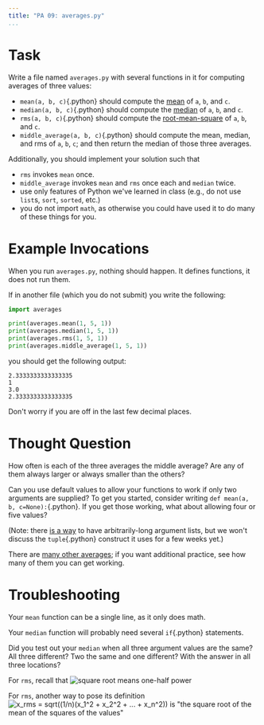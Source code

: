 ```yaml
---
title: "PA 09: averages.py"
...
```


# Task

Write a file named `averages.py` with several functions in it for computing averages of three values:

- `mean(a, b, c)`{.python} should compute the [mean](https://en.wikipedia.org/wiki/Arithmetic_mean) of `a`, `b`, and `c`.
- `median(a, b, c)`{.python} should compute the [median](https://en.wikipedia.org/wiki/Median) of `a`, `b`, and `c`.
- `rms(a, b, c)`{.python} should compute the [root-mean-square](https://en.wikipedia.org/wiki/Root_mean_square) of `a`, `b`, and `c`.
- `middle_average(a, b, c)`{.python} should compute the mean, median, and rms of `a`, `b`, `c`; and then return the median of those three averages.

Additionally, you should implement your solution such that

- `rms` invokes `mean` once.
- `middle_average` invokes `mean` and `rms` once each and `median` twice.
- use only features of Python we've learned in class (e.g., do not use `list`s, `sort`, `sorted`, etc.)
- you do not import `math`, as otherwise you could have used it to do many of these things for you.


# Example Invocations

When you run `averages.py`, nothing should happen.
It defines functions, it does not run them.

If in another file (which you do not submit) you write the following:

````python
import averages

print(averages.mean(1, 5, 1))
print(averages.median(1, 5, 1))
print(averages.rms(1, 5, 1))
print(averages.middle_average(1, 5, 1))
````

you should get the following output:

````
2.3333333333333335
1
3.0
2.3333333333333335
````

Don't worry if you are off in the last few decimal places.


# Thought Question

How often is each of the three averages the middle average?  Are any of them always larger or always smaller than the others?

Can you use default values to allow your functions to work if only two arguments are supplied?  To get you started, consider writing `def mean(a, b, c=None):`{.python}.  If you get those working, what about allowing four or five values?

(Note: there [is a way](https://docs.python.org/3/tutorial/controlflow.html#arbitrary-argument-lists) to have arbitrarily-long argument lists, but we won't discuss the `tuple`{.python} construct it uses for a few weeks yet.)

There are [many other averages](https://en.wikipedia.org/wiki/Average); if you want additional practice, see how many of them you can get working.


# Troubleshooting

Your `mean` function can be a single line, as it only does math.

Your `median` function will probably need several `if`{.python} statements.

Did you test out your `median` when all three argument values are the same? All three different? Two the same and one different? With the answer in all three locations?

For `rms`, recall that <img src="https://wikimedia.org/api/rest_v1/media/math/render/svg/ceaad50b7a0ae8ad64014319f138887ec5147f6c" title="square root means one-half power"/>

For `rms`, another way to pose its definition <img src="https://wikimedia.org/api/rest_v1/media/math/render/svg/fc621ce0b9b2d52e3ce835a9211f042f272c341e" title="x_rms = sqrt((1/n)(x_1^2 + x_2^2 + ... + x_n^2))"/> is "the square root of the mean of the squares of the values"
